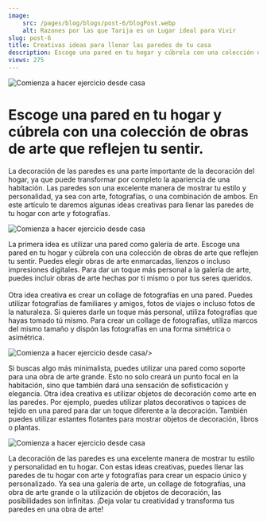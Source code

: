 ```yaml
---
image:
	src: /pages/blog/blogs/post-6/blogPost.webp
	alt: Razones por las que Tarija es un Lugar ideal para Vivir
slug: post-6
title: Creativas ideas para llenar las paredes de tu casa
description: Escoge una pared en tu hogar y cúbrela con una colección de obras de arte que reflejen tu sentir.
views: 275
---
```


<div class="text-black max-w-[80%] max-lg:max-w-[90%] mx-auto">
  <img
    class="w-full max-w-[420px] mx-auto mb-6 rounded-xl"
    src="/pages/blog/blogs/post-6/blogPost.webp"
    alt="Comienza a hacer ejercicio desde casa"
    loading="lazy"
    decoding="async"
  />
  <h1 class="text-lg font-my-raleway font-bold">
    Escoge una pared en tu hogar y cúbrela con una colección de obras de arte que reflejen tu sentir.
  </h1>
  <span class="block w-full h-[2px] bg-navy-blue mt-5"></span>
  <p class="text-sm text-dark py-5">
    La decoración de las paredes es una parte importante de la decoración del hogar, ya que puede transformar por completo la apariencia de una habitación. Las paredes son una excelente manera de mostrar tu estilo y personalidad, ya sea con arte, fotografías, o una combinación de ambos. En este artículo te daremos algunas ideas creativas para llenar las paredes de tu hogar con arte y fotografías.
  </p>
  <img
    class="w-full max-w-[420px] mx-auto mb-6 rounded-xl"
    src="/pages/blog/blogs/post-6/contentBlog1.webp"
    alt="Comienza a hacer ejercicio desde casa"
    loading="lazy"
    decoding="async"
  />
  <p class="text-sm text-dark py-5">
    La primera idea es utilizar una pared como galería de arte. Escoge una pared en tu hogar y cúbrela con una colección de obras de arte que reflejen tu sentir. Puedes elegir obras de arte enmarcadas, lienzos o incluso impresiones digitales. Para dar un toque más personal a la galería de arte, puedes incluir obras de arte hechas por ti mismo o por tus seres queridos.
    <br />
    <br />
    Otra idea creativa es crear un collage de fotografías en una pared. Puedes utilizar fotografías de familiares y amigos, fotos de viajes o incluso fotos de la naturaleza. Si quieres darle un toque más personal, utiliza fotografías que hayas tomado tú mismo. Para crear un collage de fotografías, utiliza marcos del mismo tamaño y dispón las fotografías en una forma simétrica o asimétrica.
  </p>
  <img
    class="w-full max-w-[420px] mx-auto mb-6 rounded-xl"
    src="/pages/blog/blogs/post-6/contentBlog2.webp"
    alt="Comienza a hacer ejercicio desde casa"
    loading="lazy"
    decoding="async"

  />
  <p class="text-sm text-dark py-5">
    Si buscas algo más minimalista, puedes utilizar una pared como soporte para una obra de arte grande. Esto no solo creará un punto focal en la habitación, sino que también dará una sensación de sofisticación y elegancia. Otra idea creativa es utilizar objetos de decoración como arte en las paredes. Por ejemplo, puedes utilizar platos decorativos o tapices de tejido en una pared para dar un toque diferente a la decoración. También puedes utilizar estantes flotantes para mostrar objetos de decoración, libros o plantas.
  </p>
  <img
    class="w-full max-w-[420px] mx-auto mb-6 rounded-xl"
    src="/pages/blog/blogs/post-6/contentBlog3.webp"
    alt="Comienza a hacer ejercicio desde casa"
    loading="lazy"
    decoding="async"
  />
  <p class="text-sm text-dark py-5">
    La decoración de las paredes es una excelente manera de mostrar tu estilo y personalidad en tu hogar. Con estas ideas creativas, puedes llenar las paredes de tu hogar con arte y fotografías para crear un espacio único y personalizado. Ya sea una galería de arte, un collage de fotografías, una obra de arte grande o la utilización de objetos de decoración, las posibilidades son infinitas. ¡Deja volar tu creatividad y transforma tus paredes en una obra de arte!
  </p>
</div>